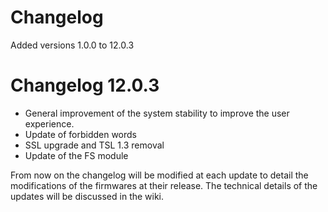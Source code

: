 # Changelog

Added versions 1.0.0 to 12.0.3

# Changelog 12.0.3

- General improvement of the system stability to improve the user experience.
- Update of forbidden words
- SSL upgrade and TSL 1.3 removal
- Update of the FS module

From now on the changelog will be modified at each update to detail the modifications of the firmwares at their release.
The technical details of the updates will be discussed in the wiki.
